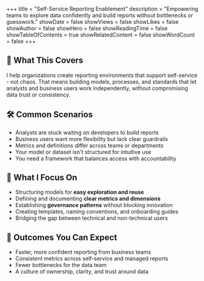 +++
title = "Self-Service Reporting Enablement"
description = "Empowering teams to explore data confidently and build reports without bottlenecks or guesswork."
showDate = false
showViews = false
showLikes = false
showAuthor = false
showHero = false
showReadingTime = false
showTableOfContents = true
showRelatedContent = false
showWordCount = false
+++

## 🧩 What This Covers

I help organizations create reporting environments that support self-service - not chaos. That means building models, processes, and standards that let analysts and business users work independently, without compromising data trust or consistency.

## 🛠 Common Scenarios

- Analysts are stuck waiting on developers to build reports
- Business users want more flexibility but lack clear guardrails
- Metrics and definitions differ across teams or departments
- Your model or dataset isn't structured for intuitive use
- You need a framework that balances access with accountability

## 📌 What I Focus On

- Structuring models for **easy exploration and reuse**
- Defining and documenting **clear metrics and dimensions**
- Establishing **governance patterns** without blocking innovation
- Creating templates, naming conventions, and onboarding guides
- Bridging the gap between technical and non-technical users

## 🚀 Outcomes You Can Expect

- Faster, more confident reporting from business teams
- Consistent metrics across self-service and managed reports
- Fewer bottlenecks for the data team
- A culture of ownership, clarity, and trust around data
